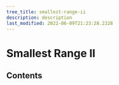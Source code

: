 ```yaml
---
tree_title: smallest-range-ii
description: description
last_modified: 2022-06-09T21:23:28.2328
---
```


# Smallest Range II

## Contents
